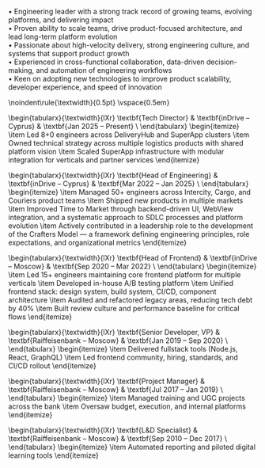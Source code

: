 • Engineering leader with a strong track record of growing teams, evolving platforms, and delivering impact  
• Proven ability to scale teams, drive product-focused architecture, and lead long-term platform evolution  
• Passionate about high-velocity delivery, strong engineering culture, and systems that support product growth  
• Experienced in cross-functional collaboration, data-driven decision-making, and automation of engineering workflows  
• Keen on adopting new technologies to improve product scalability, developer experience, and speed of innovation

\noindent\rule{\textwidth}{0.5pt}
\vspace{0.5em}

\begin{tabularx}{\textwidth}{lXr}
\textbf{Tech Director} & \textbf{inDrive – Cyprus} & \textbf{Jan 2025 – Present} \\
\end{tabularx}
\begin{itemize}
  \item Led 8+0 engineers across DeliveryHub and SuperApp clusters
  \item Owned technical strategy across multiple logistics products with shared platform vision
  \item Scaled SuperApp infrastructure with modular integration for verticals and partner services
\end{itemize}

\begin{tabularx}{\textwidth}{lXr}
\textbf{Head of Engineering} & \textbf{inDrive – Cyprus} & \textbf{Mar 2022 – Jan 2025} \\
\end{tabularx}
\begin{itemize}
  \item Managed 50+ engineers across Intercity, Cargo, and Couriers product teams
  \item Shipped new products in multiple markets
  \item Improved Time to Market through backend-driven UI, WebView integration, and a systematic approach to SDLC processes and platform evolution
  \item Actively contributed in a leadership role to the development of the Crafters Model — a framework defining engineering principles, role expectations, and organizational metrics
\end{itemize}

\begin{tabularx}{\textwidth}{lXr}
\textbf{Head of Frontend} & \textbf{inDrive – Moscow} & \textbf{Sep 2020 – Mar 2022} \\
\end{tabularx}
\begin{itemize}
  \item Led 15+ engineers maintaining core frontend platform for multiple verticals
  \item Developed in-house A/B testing platform
  \item Unified frontend stack: design system, build system, CI/CD, component architecture
  \item Audited and refactored legacy areas, reducing tech debt by 40\%
  \item Built review culture and performance baseline for critical flows
\end{itemize}

\begin{tabularx}{\textwidth}{lXr}
\textbf{Senior Developer, VP} & \textbf{Raiffeisenbank – Moscow} & \textbf{Jan 2019 – Sep 2020} \\
\end{tabularx}
\begin{itemize}
  \item Delivered fullstack tools (Node.js, React, GraphQL)
  \item Led frontend community, hiring, standards, and CI/CD rollout
\end{itemize}

\begin{tabularx}{\textwidth}{lXr}
\textbf{Project Manager} & \textbf{Raiffeisenbank – Moscow} & \textbf{Jul 2017 – Jan 2019} \\
\end{tabularx}
\begin{itemize}
  \item Managed training and UGC projects across the bank
  \item Oversaw budget, execution, and internal platforms
\end{itemize}

\begin{tabularx}{\textwidth}{lXr}
\textbf{L\&D Specialist} & \textbf{Raiffeisenbank – Moscow} & \textbf{Sep 2010 – Dec 2017} \\
\end{tabularx}
\begin{itemize}
  \item Automated reporting and piloted digital learning tools
\end{itemize}